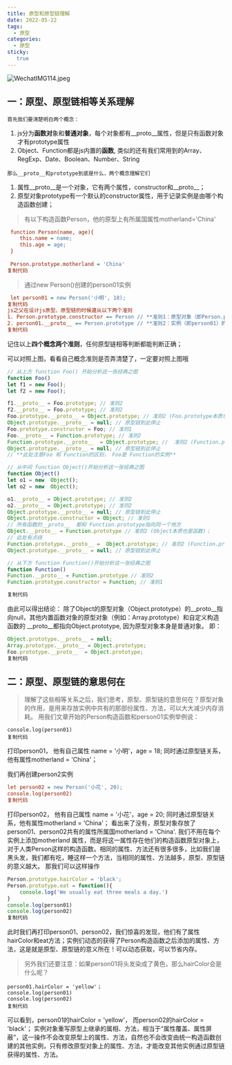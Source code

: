 ```yaml
---
title: 原型和原型链理解
date: 2022-05-22
tags:
  - 原型
categories:
  - 原型
sticky: 
   true
---
```


![WechatIMG114.jpeg](https://p9-juejin.byteimg.com/tos-cn-i-k3u1fbpfcp/d9afcd1172d340508d25c095b1103fac~tplv-k3u1fbpfcp-zoom-in-crop-mark:3024:0:0:0.awebp?)



## 一：原型、原型链相等关系理解

```
首先我们要清楚明白两个概念：
```

1. js分为**函数对**象和**普通对象**，每个对象都有__proto__属性，但是只有函数对象才有prototype属性
2. Object、Function都是js内置的**函数**, 类似的还有我们常用到的Array、RegExp、Date、Boolean、Number、String



```
那么__proto__和prototype到底是什么，两个概念理解它们
```

1. 属性__proto__是一个对象，它有两个属性，constructor和__proto__；
2. 原型对象prototype有一个默认的constructor属性，用于记录实例是由哪个构造函数创建；



> 有以下构造函数Person，他的原型上有所属国属性motherland='China'

```ini
 function Person(name, age){ 
    this.name = name;
    this.age = age;
 }
 
 Person.prototype.motherland = 'China'
复制代码
```

> 通过new Person()创建的person01实例

```ini
 let person01 = new Person('小明', 18);
复制代码
js之父在设计js原型、原型链的时候遵从以下两个准则
1. Person.prototype.constructor == Person // **准则1：原型对象（即Person.prototype）的constructor指向构造函数本身**
2. person01.__proto__ == Person.prototype // **准则2：实例（即person01）的__proto__和原型对象指向同一个地方**
复制代码
```

记住以上**四个概念两个准则**，任何原型链相等判断都能判断正确；

可以对照上图，看看自己概念准则是否弄清楚了，一定要对照上图哦

```javascript
// 从上方 function Foo() 开始分析这一张经典之图
function Foo()
let f1 = new Foo();
let f2 = new Foo();

f1.__proto__ = Foo.prototype; // 准则2
f2.__proto__ = Foo.prototype; // 准则2
Foo.prototype.__proto__ = Object.prototype; // 准则2 (Foo.prototype本质也是普通对象，可适用准则2)
Object.prototype.__proto__ = null; // 原型链到此停止
Foo.prototype.constructor = Foo; // 准则1
Foo.__proto__ = Function.prototype; // 准则2
Function.prototype.__proto__  = Object.prototype; //  准则2 (Function.prototype本质也是普通对象，可适用准则2)
Object.prototype.__proto__ = null; // 原型链到此停止
// **此处注意Foo 和 Function的区别， Foo是 Function的实例**

// 从中间 function Object()开始分析这一张经典之图
function Object()
let o1 = new  Object();
let o2 = new  Object();

o1.__proto__ = Object.prototype; // 准则2
o2.__proto__ = Object.prototype; // 准则2
Object.prototype.__proto__ = null; // 原型链到此停止
Object.prototype.constructor = Object; // 准则1
// 所有函数的__proto__  都和 Function.prototype指向同一个地方
Object.__proto__ = Function.prototype // 准则2 (Object本质也是函数)；
// 此处有点绕
Function.prototype.__proto__ =  Object.prototype; // 准则2 (Function.prototype本质也是普通对象，可适用准则2)
Object.prototype.__proto__ = null; // 原型链到此停止

// 从下方 function Function()开始分析这一张经典之图
function Function()
Function.__proto__ = Function.prototype // 准则2
Function.prototype.constructor = Function; // 准则1

复制代码
```

由此可以得出结论： 除了Object的原型对象（Object.prototype）的__proto__指向null，其他内置函数对象的原型对象（例如：Array.prototype）和自定义构造函数的 __proto__都指向Object.prototype, 因为原型对象本身是普通对象。 即：

```javascript
Object.prototype.__proto__ = null;
Array.prototype.__proto__ = Object.prototype;
Foo.prototype.__proto__  = Object.prototype;
复制代码
```

## 二：原型、原型链的意思何在

> 理解了这些相等关系之后，我们思考，原型、原型链的意思何在？原型对象的作用，是用来存放实例中共有的那部份属性、方法，可以大大减少内存消耗。 用我们文章开始的Person构造函数和person01实例举例说：

```arduino
console.log(person01)
复制代码
```

打印person01， 他有自己属性 name = '小明'，age = 18; 同时通过原型链关系，他有属性motherland = 'China'；

我们再创建person2实例

```ini
let person02 = new Person('小花', 20);
console.log(person02)
复制代码
```

打印person02， 他有自己属性 name = '小花'，age = 20; 同时通过原型链关系，他有属性motherland = 'China'； 看出来了没有，原型对象存放了person01、person02共有的属性所属国motherland = 'China'. 我们不用在每个实例上添加motherland 属性，而是将这一属性存在他们的构造函数原型对象上，对于人类Person这样的构造函数。相同的属性、方法还有很多很多，比如我们是黑头发，我们都有吃，睡这样一个方法，当相同的属性、方法越多，原型、原型链的意义越大。 那我们可以这样操作

```javascript
Person.prototype.hairColor = 'black';
Person.prototype.eat = function(){
    console.log('We usually eat three meals a day.')
}
console.log(person01)
console.log(person02)
复制代码
```

此时我们再打印person01、person02，我们惊喜的发现，他们有了属性hairColor和eat方法；实例们动态的获得了Person构造函数之后添加的属性、方法，这是就是原型、原型链的意义所在！可以动态获取，可以节省内存。

> 另外我们还要注意：如果person01将头发染成了黄色，那么hairColor会是什么呢？

```arduino
person01.hairColor = 'yellow'；
console.log(person01)
console.log(person02)
复制代码
```

可以看到，person01的hairColor = 'yellow'， 而person02的hairColor = 'black'； 实例对象重写原型上继承的属相、方法，相当于“属性覆盖、属性屏蔽”，这一操作不会改变原型上的属性、方法，自然也不会改变由统一构造函数创建的其他实例，只有修改原型对象上的属性、方法，才能改变其他实例通过原型链获得的属性、方法。
